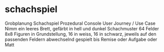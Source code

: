 # schachspiel

Grobplanung Schachspiel Prozedural Console
User Journey / Use Case
Nimm ein leeres Brett, gefärbt in hell und dunkel Schachmuster 64 Felder 8x8 Figuren in Grundstellung, 16 in weiss, 16 in schwarz, jeweils auf den passenden Feldern
abwechselnd
gespielt
bis Remise oder Aufgabe oder Matt
